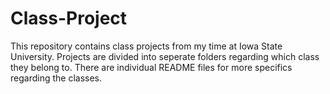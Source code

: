 # Class-Project

This repository contains class projects from my time at Iowa State University. Projects are divided into seperate folders regarding which class they belong to. There are individual README files for more specifics regarding the classes.